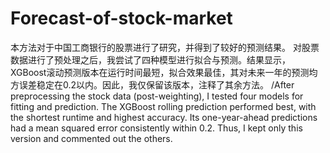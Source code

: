 # Forecast-of-stock-market
本方法对于中国工商银行的股票进行了研究，并得到了较好的预测结果。
对股票数据进行了预处理之后，我尝试了四种模型进行拟合与预测。结果显示，XGBoost滚动预测版本在运行时间最短，拟合效果最佳，其对未来一年的预测均方误差稳定在0.2以内。因此，我仅保留该版本，注释了其余方法。
/After preprocessing the stock data (post-weighting), I tested four models for fitting and prediction. The XGBoost rolling prediction performed best, with the shortest runtime and highest accuracy. Its one-year-ahead predictions had a mean squared error consistently within 0.2. Thus, I kept only this version and commented out the others.
